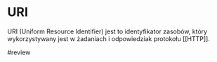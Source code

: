 # URI
URI (Uniform Resource Identifier) jest to identyfikator zasobów, który wykorzystywany jest w żadaniach i odpowiedziak protokołu [[HTTP]].

#review